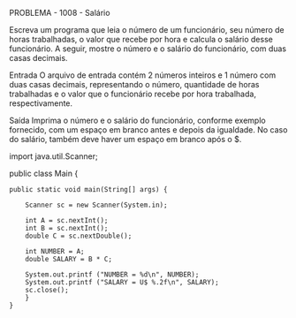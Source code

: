 PROBLEMA - 1008 - Salário

Escreva um programa que leia o número de um funcionário, seu número de horas trabalhadas, o valor que recebe por hora e calcula o salário desse funcionário. A seguir, mostre o número e o salário do funcionário, com duas casas decimais.

Entrada
O arquivo de entrada contém 2 números inteiros e 1 número com duas casas decimais, representando o número, quantidade de horas trabalhadas e o valor que o funcionário recebe por hora trabalhada, respectivamente.

Saída
Imprima o número e o salário do funcionário, conforme exemplo fornecido, com um espaço em branco antes e depois da igualdade. No caso do salário, também deve haver um espaço em branco após o $.


import java.util.Scanner;

public class Main {
 
    public static void main(String[] args) {
        
        Scanner sc = new Scanner(System.in);
		
        int A = sc.nextInt();
        int B = sc.nextInt();
        double C = sc.nextDouble();

		int NUMBER = A;
		double SALARY = B * C;
        
		System.out.printf ("NUMBER = %d\n", NUMBER);
		System.out.printf ("SALARY = U$ %.2f\n", SALARY);
        sc.close();
		}
    }
